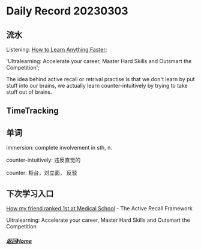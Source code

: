 
Daily Record 20230303
=====================

## 流水

Listening: [How to Learn Anything Faster](https://www.youtube.com/watch?v=unityETmypk&ab_channel=AliAbdaal);

'Ultralearning: Accelerate your career, Master Hard Skills and Outsmart the Competition';

The idea behind active recall or retrival practise is that we don't learn by put stuff into our brains, we actually learn counter-intuitively by trying to take stuff out of brains.



## TimeTracking



## 单词

immersion: complete involvement in sth, n.

counter-intuitively: 违反直觉的

counter: 柜台，对立面， 反驳

## 下次学习入口

[How my friend ranked 1st at Medical School](https://www.youtube.com/watch?v=fDbxPVn02VU&ab_channel=AliAbdaal) - The Active Recall Framework

Ultralearning: Accelerate your career, Master Hard Skills and Outsmart the Competition

##### [返回Home](../../../README.md)



